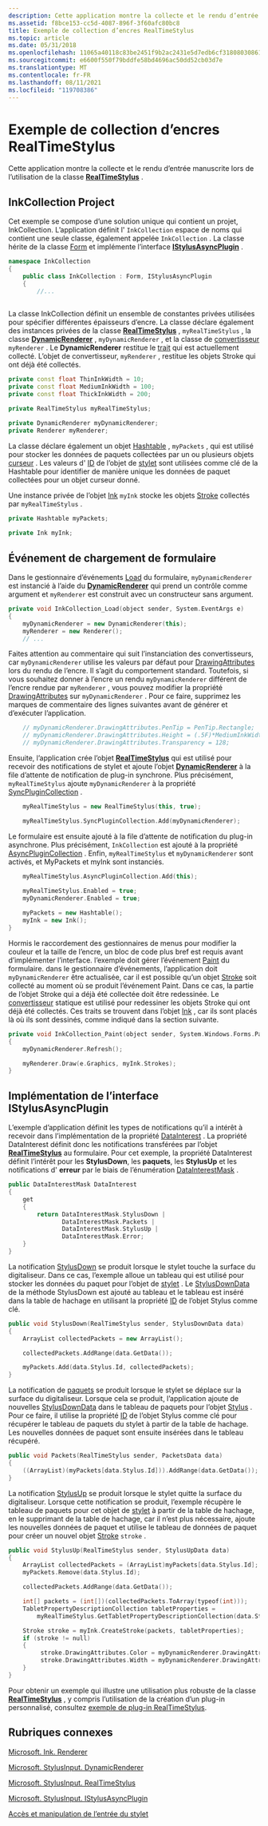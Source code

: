 ```yaml
---
description: Cette application montre la collecte et le rendu d’entrée manuscrite lors de l’utilisation de la classe RealTimeStylus.
ms.assetid: f8bce153-cc5d-4087-896f-3f60afc80bc8
title: Exemple de collection d’encres RealTimeStylus
ms.topic: article
ms.date: 05/31/2018
ms.openlocfilehash: 11065a40118c83be2451f9b2ac2431e5d7edb6cf31808030861d9f059774bf78
ms.sourcegitcommit: e6600f550f79bddfe58bd4696ac50dd52cb03d7e
ms.translationtype: MT
ms.contentlocale: fr-FR
ms.lasthandoff: 08/11/2021
ms.locfileid: "119708386"
---
```

# <a name="realtimestylus-ink-collection-sample"></a>Exemple de collection d’encres RealTimeStylus

Cette application montre la collecte et le rendu d’entrée manuscrite lors de l’utilisation de la classe [**RealTimeStylus**](realtimestylus-class.md) .

## <a name="the-inkcollection-project"></a>InkCollection Project

Cet exemple se compose d’une solution unique qui contient un projet, InkCollection. L’application définit l' `InkCollection` espace de noms qui contient une seule classe, également appelée `InkCollection` . La classe hérite de la classe [Form](/dotnet/api/system.windows.forms.form?view=netcore-3.1) et implémente l’interface [**IStylusAsyncPlugin**](/windows/win32/api/rtscom/nn-rtscom-istylusasyncplugin) .


```C++
namespace InkCollection
{
    public class InkCollection : Form, IStylusAsyncPlugin
    {
        //...
      
```



La classe InkCollection définit un ensemble de constantes privées utilisées pour spécifier différentes épaisseurs d’encre. La classe déclare également des instances privées de la classe [**RealTimeStylus**](realtimestylus-class.md) , `myRealTimeStylus` , la classe [**DynamicRenderer**](/previous-versions/windows/desktop/legacy/ms701168(v=vs.85)) , `myDynamicRenderer` , et la classe de [convertisseur](/previous-versions/ms828481(v=msdn.10)) `myRenderer` . Le **DynamicRenderer** restitue le [trait](/previous-versions/ms552692(v=vs.100)) qui est actuellement collecté. L’objet de convertisseur, `myRenderer` , restitue les objets Stroke qui ont déjà été collectés.


```C++
private const float ThinInkWidth = 10;
private const float MediumInkWidth = 100;
private const float ThickInkWidth = 200;

private RealTimeStylus myRealTimeStylus;

private DynamicRenderer myDynamicRenderer;
private Renderer myRenderer;
```



La classe déclare également un objet [Hashtable](/previous-versions/windows/embedded/hh435144(v=msdn.10)) , `myPackets` , qui est utilisé pour stocker les données de paquets collectées par un ou plusieurs objets [curseur](/previous-versions/ms552104(v=vs.100)) . Les valeurs d' [ID](/previous-versions/ms824826(v=msdn.10)) de l’objet de [stylet](/previous-versions/ms824824(v=msdn.10)) sont utilisées comme clé de la Hashtable pour identifier de manière unique les données de paquet collectées pour un objet curseur donné.

Une instance privée de l’objet [Ink](/previous-versions/aa515768(v=msdn.10)) `myInk` stocke les objets [Stroke](/previous-versions/ms552692(v=vs.100)) collectés par `myRealTimeStylus` .


```C++
private Hashtable myPackets;
        
private Ink myInk;
```



## <a name="the-form-load-event"></a>Événement de chargement de formulaire

Dans le gestionnaire d’événements [Load](/dotnet/api/system.windows.forms.form.load?view=netcore-3.1) du formulaire, `myDynamicRenderer` est instancié à l’aide du [**DynamicRenderer**](/previous-versions/windows/desktop/legacy/ms701168(v=vs.85)) qui prend un contrôle comme argument et `myRenderer` est construit avec un constructeur sans argument.


```C++
private void InkCollection_Load(object sender, System.EventArgs e)
{
    myDynamicRenderer = new DynamicRenderer(this);
    myRenderer = new Renderer();
    // ...
```



Faites attention au commentaire qui suit l’instanciation des convertisseurs, car `myDynamicRenderer` utilise les valeurs par défaut pour [DrawingAttributes](/previous-versions/ms837931(v=msdn.10)) lors du rendu de l’encre. Il s’agit du comportement standard. Toutefois, si vous souhaitez donner à l’encre un rendu `myDynamicRenderer` différent de l’encre rendue par `myRenderer` , vous pouvez modifier la propriété [DrawingAttributes](/previous-versions/ms826347(v=msdn.10)) sur `myDynamicRenderer` . Pour ce faire, supprimez les marques de commentaire des lignes suivantes avant de générer et d’exécuter l’application.


```C++
    // myDynamicRenderer.DrawingAttributes.PenTip = PenTip.Rectangle;
    // myDynamicRenderer.DrawingAttributes.Height = (.5F)*MediumInkWidth;
    // myDynamicRenderer.DrawingAttributes.Transparency = 128;
```



Ensuite, l’application crée l’objet [**RealTimeStylus**](realtimestylus-class.md) qui est utilisé pour recevoir des notifications de stylet et ajoute l’objet [**DynamicRenderer**](/previous-versions/windows/desktop/legacy/ms701168(v=vs.85)) à la file d’attente de notification de plug-in synchrone. Plus précisément, `myRealTimeStylus` ajoute `myDynamicRenderer` à la propriété [SyncPluginCollection](/previous-versions/ms824833(v=msdn.10)) .


```C++
    myRealTimeStylus = new RealTimeStylus(this, true);

    myRealTimeStylus.SyncPluginCollection.Add(myDynamicRenderer);
```



Le formulaire est ensuite ajouté à la file d’attente de notification du plug-in asynchrone. Plus précisément, `InkCollection` est ajouté à la propriété [AsyncPluginCollection](/previous-versions/ms824831(v=msdn.10)) . Enfin, `myRealTimeStylus` et `myDynamicRenderer` sont activés, et MyPackets et myInk sont instanciés.


```C++
    myRealTimeStylus.AsyncPluginCollection.Add(this);

    myRealTimeStylus.Enabled = true;
    myDynamicRenderer.Enabled = true;  
      
    myPackets = new Hashtable();
    myInk = new Ink();
}
```



Hormis le raccordement des gestionnaires de menus pour modifier la couleur et la taille de l’encre, un bloc de code plus bref est requis avant d’implémenter l’interface. l’exemple doit gérer l’événement [Paint](/dotnet/api/system.windows.forms.control.paint?view=netcore-3.1) du formulaire. dans le gestionnaire d’événements, l’application doit `myDynamicRenderer` être actualisée, car il est possible qu’un objet [Stroke](/previous-versions/ms552692(v=vs.100)) soit collecté au moment où se produit l’événement Paint. Dans ce cas, la partie de l’objet Stroke qui a déjà été collectée doit être redessinée. Le [convertisseur](/previous-versions/ms828481(v=msdn.10)) statique est utilisé pour redessiner les objets Stroke qui ont déjà été collectés. Ces traits se trouvent dans l’objet [Ink](/previous-versions/aa515768(v=msdn.10)) , car ils sont placés là où ils sont dessinés, comme indiqué dans la section suivante.


```C++
private void InkCollection_Paint(object sender, System.Windows.Forms.PaintEventArgs e)
{
    myDynamicRenderer.Refresh();

    myRenderer.Draw(e.Graphics, myInk.Strokes);
} 
```



## <a name="implementing-the-istylusasyncplugin-interface"></a>Implémentation de l’interface IStylusAsyncPlugin

L’exemple d’application définit les types de notifications qu’il a intérêt à recevoir dans l’implémentation de la propriété [DataInterest](/previous-versions/ms824769(v=msdn.10)) . La propriété DataInterest définit donc les notifications transférées par l’objet [**RealTimeStylus**](realtimestylus-class.md) au formulaire. Pour cet exemple, la propriété DataInterest définit l’intérêt pour les **StylusDown**, les **paquets**, les **StylusUp** et les notifications d' **erreur** par le biais de l’énumération [DataInterestMask](/previous-versions/ms824787(v=msdn.10)) .


```C++
public DataInterestMask DataInterest
{
    get
    {
        return DataInterestMask.StylusDown |
               DataInterestMask.Packets |
               DataInterestMask.StylusUp |
               DataInterestMask.Error;
    }
}
```



La notification [StylusDown](/previous-versions/ms824779(v=msdn.10)) se produit lorsque le stylet touche la surface du digitaliseur. Dans ce cas, l’exemple alloue un tableau qui est utilisé pour stocker les données du paquet pour l’objet de [stylet](/previous-versions/ms824824(v=msdn.10)) . Le [StylusDownData](/previous-versions/ms824107(v=msdn.10)) de la méthode StylusDown est ajouté au tableau et le tableau est inséré dans la table de hachage en utilisant la propriété [ID](/previous-versions/ms824826(v=msdn.10)) de l’objet Stylus comme clé.


```C++
public void StylusDown(RealTimeStylus sender, StylusDownData data)
{
    ArrayList collectedPackets = new ArrayList();

    collectedPackets.AddRange(data.GetData());

    myPackets.Add(data.Stylus.Id, collectedPackets);
}
```



La notification de [paquets](/previous-versions/ms824773(v=msdn.10)) se produit lorsque le stylet se déplace sur la surface du digitaliseur. Lorsque cela se produit, l’application ajoute de nouvelles [StylusDownData](/previous-versions/ms824107(v=msdn.10)) dans le tableau de paquets pour l’objet [Stylus](/previous-versions/ms824824(v=msdn.10)) . Pour ce faire, il utilise la propriété [ID](/previous-versions/ms824826(v=msdn.10)) de l’objet Stylus comme clé pour récupérer le tableau de paquets du stylet à partir de la table de hachage. Les nouvelles données de paquet sont ensuite insérées dans le tableau récupéré.


```C++
public void Packets(RealTimeStylus sender, PacketsData data)
{
    ((ArrayList)(myPackets[data.Stylus.Id])).AddRange(data.GetData());
}
```



La notification [StylusUp](/previous-versions/ms824782(v=msdn.10)) se produit lorsque le stylet quitte la surface du digitaliseur. Lorsque cette notification se produit, l’exemple récupère le tableau de paquets pour cet objet de [stylet](/previous-versions/ms824824(v=msdn.10)) à partir de la table de hachage, en le supprimant de la table de hachage, car il n’est plus nécessaire, ajoute les nouvelles données de paquet et utilise le tableau de données de paquet pour créer un nouvel objet [Stroke](/previous-versions/ms552692(v=vs.100)) `stroke` .


```C++
public void StylusUp(RealTimeStylus sender, StylusUpData data)
{
    ArrayList collectedPackets = (ArrayList)myPackets[data.Stylus.Id];
    myPackets.Remove(data.Stylus.Id);

    collectedPackets.AddRange(data.GetData());

    int[] packets = (int[])(collectedPackets.ToArray(typeof(int)));
    TabletPropertyDescriptionCollection tabletProperties =
        myRealTimeStylus.GetTabletPropertyDescriptionCollection(data.Stylus.TabletContextId);

    Stroke stroke = myInk.CreateStroke(packets, tabletProperties);
    if (stroke != null) 
    {
         stroke.DrawingAttributes.Color = myDynamicRenderer.DrawingAttributes.Color;
         stroke.DrawingAttributes.Width = myDynamicRenderer.DrawingAttributes.Width;
    } 
}
```



Pour obtenir un exemple qui illustre une utilisation plus robuste de la classe [**RealTimeStylus**](realtimestylus-class.md) , y compris l’utilisation de la création d’un plug-in personnalisé, consultez [exemple de plug-in RealTimeStylus](realtimestylus-plug-in-sample.md).

## <a name="related-topics"></a>Rubriques connexes

<dl> <dt>

[Microsoft. Ink. Renderer](/previous-versions/ms552630(v=vs.100))
</dt> <dt>

[Microsoft. StylusInput. DynamicRenderer](/previous-versions/ms826345(v=msdn.10))
</dt> <dt>

[Microsoft. StylusInput. RealTimeStylus](/previous-versions/ms824830(v=msdn.10))
</dt> <dt>

[Microsoft. StylusInput. IStylusAsyncPlugin](/previous-versions/ms824768(v=msdn.10))
</dt> <dt>

[Accès et manipulation de l’entrée du stylet](accessing-and-manipulating-stylus-input.md)
</dt> </dl>

 

 
